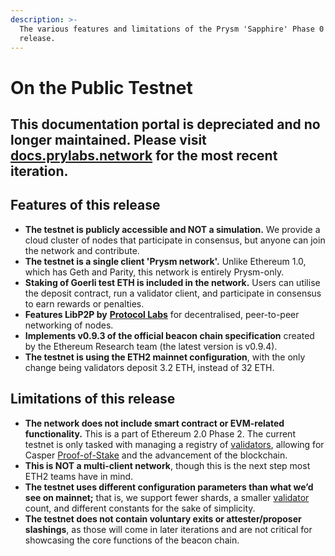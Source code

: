 ```yaml
---
description: >-
  The various features and limitations of the Prysm 'Sapphire' Phase 0 testnet
  release.
---
```


# On the Public Testnet

## This documentation portal is depreciated and no longer maintained. Please visit [docs.prylabs.network](https://docs.prylabs.network) for the most recent iteration.

## Features of this release

* **The testnet is publicly accessible and NOT a simulation.** We provide a cloud cluster of nodes that participate in consensus, but anyone can join the network and contribute.
* **The testnet is a single client 'Prysm network'.** Unlike Ethereum 1.0, which has Geth and Parity, this network is entirely Prysm-only.
* **Staking of Goerli test ETH is included in the network.** Users can utilise the deposit contract, run a validator client, and participate in consensus to earn rewards or penalties.
* **Features LibP2P by** [**Protocol Labs**](https://protocol.ai/) for decentralised, peer-to-peer networking of nodes.
* **Implements v0.9.3 of the official beacon chain specification** created by the Ethereum Research team \(the latest version is v0.9.4\).
* **The testnet is using the ETH2 mainnet configuration**, with the only change being validators deposit 3.2 ETH, instead of 32 ETH.

## Limitations of this release

* **The network does not include smart contract or EVM-related functionality.** This is a part of Ethereum 2.0 Phase 2. The current testnet is only tasked with managing a registry of [validators](../glossaries/terminology.md#validator), allowing for Casper [Proof-of-Stake](../glossaries/terminology.md#proof-of-stake-pos) and the advancement of the blockchain.
* **This is NOT a multi-client network**, though this is the next step most ETH2 teams have in mind.
* **The testnet uses different configuration parameters than what we’d see on mainnet;** that is, we support fewer shards, a smaller [validator](../glossaries/terminology.md#validator) count, and different constants for the sake of simplicity.
* **The testnet does not contain voluntary exits or attester/proposer slashings**, as those will come in later iterations and are not critical for showcasing the core functions of the beacon chain.

